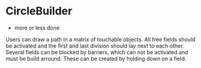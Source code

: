 # CircleBuilder

- more or less done
  
Users can draw a path in a matrix of touchable objects. All free fields should be activated and the first and
last division should lay next to each other.
Several fields can be blocked by barriers, which can not be activated and must be build arround. These can be created by holding down on a field.
